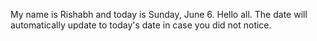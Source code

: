 My name is Rishabh and today is Sunday, June 6. Hello all. The date will automatically update to today's date in case you did not notice.
